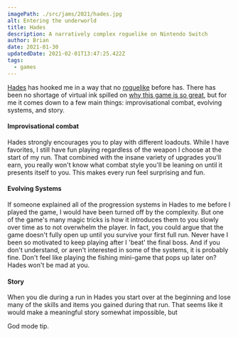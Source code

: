 ```yaml
---
imagePath: ./src/jams/2021/hades.jpg
alt: Entering the underworld
title: Hades
description: A narratively complex roguelike on Nintendo Switch
author: Brian
date: 2021-01-30
updatedDate: 2021-02-01T13:47:25.422Z
tags:
  - games
---
```

[Hades](https://www.supergiantgames.com/games/hades/) has hooked me in a way that no [roguelike](https://en.wikipedia.org/wiki/Roguelike#:~:text=Roguelike%20(or%20rogue%2Dlike),death%20of%20the%20player%20character.) before has. There has been no shortage of virtual ink spilled on [why this game is so great](https://www.polygon.com/22167819/hades-game-of-the-year-2020), but for me it comes down to a few main things: improvisational combat, evolving systems, and story.

#### Improvisational combat

Hades strongly encourages you to play with different loadouts. While I have favorites, I still have fun playing regardless of the weapon I choose at the start of my run. That combined with the insane variety of upgrades you'll earn, you really won't know what combat style you'll be leaning on until it presents itself to you. This makes every run feel surprising and fun.

#### Evolving Systems

If someone explained all of the progression systems in Hades to me before I played the game, I would have been turned off by the complexity. But one of the game's many magic tricks is how it introduces them to you slowly over time as to not overwhelm the player. In fact, you could argue that the game doesn't fully open up until you survive your first full run. Never have I been so motivated to keep playing after I 'beat' the final boss. And if you don't understand, or aren't interested in some of the systems, it is probably fine. Don't feel like playing the fishing mini-game that pops up later on? Hades won't be mad at you.

#### Story

When you die during a run in Hades you start over at the beginning and lose many of the skills and items you gained during that run. That seems like it would make a meaningful story somewhat impossible, but 

God mode tip.